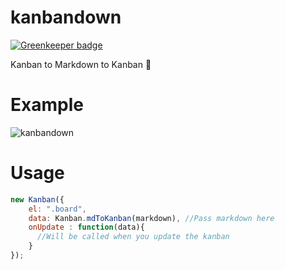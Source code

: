 # kanbandown

[![Greenkeeper badge](https://badges.greenkeeper.io/anydown/kanbandown.svg)](https://greenkeeper.io/)

Kanban to Markdown to Kanban :tada:

# Example

![kanbandown](https://cloud.githubusercontent.com/assets/3132889/7337014/f6b25ee6-ec52-11e4-99ea-d074b2b9bcff.gif)

# Usage

```js
new Kanban({
    el: ".board",
    data: Kanban.mdToKanban(markdown), //Pass markdown here
    onUpdate : function(data){
      //Will be called when you update the kanban
    }
});
```
